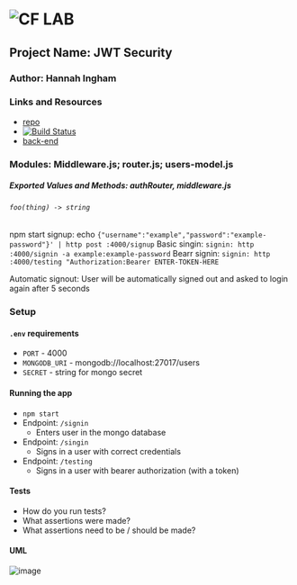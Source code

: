 ![CF](http://i.imgur.com/7v5ASc8.png) LAB
=================================================

## Project Name: JWT Security

### Author: Hannah Ingham

### Links and Resources
* [repo](https://github.com/hingham/18-authorization)
* [![Build Status](https://www.travis-ci.com/hingham/18-authorization.svg?branch=master)](https://www.travis-ci.com/hingham/18-authorization)
* [back-end](https://authorization-hi.herokuapp.com/) 

### Modules: Middleware.js; router.js; users-model.js

##### Exported Values and Methods: authRouter, middleware.js

###### `foo(thing) -> string`
npm start
signup: echo `{"username":"example","password":"example-password"}' | http post :4000/signup`
Basic singin: `signin: http :4000/signin -a example:example-password`
Bearr signin: `signin: http :4000/testing "Authorization:Bearer ENTER-TOKEN-HERE`

Automatic signout: User will be automatically signed out and asked to login again after 5 seconds


### Setup
#### `.env` requirements
* `PORT` - 4000
* `MONGODB_URI` - mongodb://localhost:27017/users
* `SECRET` - string for mongo secret

#### Running the app
* `npm start`
* Endpoint: `/signin`
  * Enters user in the mongo database
* Endpoint: `/singin`
  * Signs in a user with correct credentials
* Endpoint: `/testing`
  * Signs in a user with bearer authorization (with a token)
 

#### Tests
* How do you run tests?
* What assertions were made?
* What assertions need to be / should be made?

#### UML
![image](./auth-server/assets/authorize-uml.JPG)


